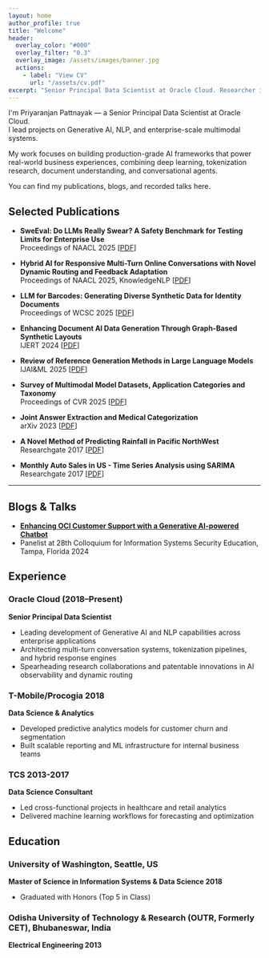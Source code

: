 ```yaml
---
layout: home
author_profile: true
title: "Welcome"
header:
  overlay_color: "#000"
  overlay_filter: "0.3"
  overlay_image: /assets/images/banner.jpg
  actions:
    - label: "View CV"
      url: "/assets/cv.pdf"
excerpt: "Senior Principal Data Scientist at Oracle Cloud. Researcher in NLP, Generative AI, and large-scale AI systems."
---
```


I'm Priyaranjan Pattnayak — a Senior Principal Data Scientist at Oracle Cloud.  
I lead projects on Generative AI, NLP, and enterprise-scale multimodal systems.

My work focuses on building production-grade AI frameworks that power real-world business experiences, combining deep learning, tokenization research, document understanding, and conversational agents.

You can find my publications, blogs, and recorded talks here.

## Selected Publications

- **SweEval: Do LLMs Really Swear? A Safety Benchmark for Testing Limits for Enterprise Use**  
  Proceedings of NAACL 2025 [[PDF](https://aclanthology.org/2025.naacl-industry.46.pdf)]

- **Hybrid AI for Responsive Multi-Turn Online Conversations with Novel Dynamic Routing and Feedback Adaptation**  
  Proceedings of NAACL 2025, KnowledgeNLP [[PDF](https://aclanthology.org/2025.knowledgenlp-1.20.pdf)]

- **LLM for Barcodes: Generating Diverse Synthetic Data for Identity Documents**  
  Proceedings of WCSC 2025 [[PDF](https://arxiv.org/abs/2411.14962)]

- **Enhancing Document AI Data Generation Through Graph-Based Synthetic Layouts**  
  IJERT 2024 [[PDF](https://arxiv.org/abs/2412.03590)]

- **Review of Reference Generation Methods in Large Language Models**  
  IJAI&ML 2025 [[PDF](https://iaeme.com/Home/article_id/IJAIML_04_01_003)]

- **Survey of Multimodal Model Datasets, Application Categories and Taxonomy**  
  Proceedings of CVR 2025 [[PDF](https://arxiv.org/abs/2412.17759)]

- **Joint Answer Extraction and Medical Categorization**  
  arXiv 2023 [[PDF](https://arxiv.org/abs/2502.13108)]

- **A Novel Method of Predicting Rainfall in Pacific NorthWest**  
  Researchgate 2017 [[PDF](https://www.researchgate.net/profile/Priyaranjan-Pattnayak/publication/388855961_Predicting_Rainfall_at_Seattle_Tacoma_Airport_-Logistic_Regression_Logistic_Regression_to_predict_rain_probability_in_SEATAC_International_Airport_Pre-requisites_What_is_Logistic_Regression/links/67aa5c314c479b26c9dc777a/Predicting-Rainfall-at-Seattle-Tacoma-Airport-Logistic-Regression-Logistic-Regression-to-predict-rain-probability-in-SEATAC-International-Airport-Pre-requisites-What-is-Logistic-Regression.pdf)]

- **Monthly Auto Sales in US - Time Series Analysis using SARIMA**  
  Researchgate 2017 [[PDF](https://doi.org/10.13140/RG.2.2.29877.59360)]

---
## Blogs & Talks
- **[Enhancing OCI Customer Support with a Generative AI-powered Chatbot](https://blogs.oracle.com/ai-and-datascience/post/enhancing-oci-customer-support-with-genai-chatbot)**
- Panelist at 28th Colloquium for Information Systems Security Education, Tampa, Florida 2024

## Experience

### Oracle Cloud (2018–Present)  
**Senior Principal Data Scientist**  
- Leading development of Generative AI and NLP capabilities across enterprise applications  
- Architecting multi-turn conversation systems, tokenization pipelines, and hybrid response engines  
- Spearheading research collaborations and patentable innovations in AI observability and dynamic routing

### T-Mobile/Procogia 2018
**Data Science & Analytics**  
- Developed predictive analytics models for customer churn and segmentation  
- Built scalable reporting and ML infrastructure for internal business teams

### TCS 2013-2017
**Data Science Consultant**  
- Led cross-functional projects in healthcare and retail analytics  
- Delivered machine learning workflows for forecasting and optimization

## Education

### University of Washington, Seattle, US  
**Master of Science in Information Systems & Data Science 2018**  
- Graduated with Honors (Top 5 in Class)

### Odisha University of Technology & Research (OUTR, Formerly CET), Bhubaneswar, India
**Electrical Engineering 2013**  

